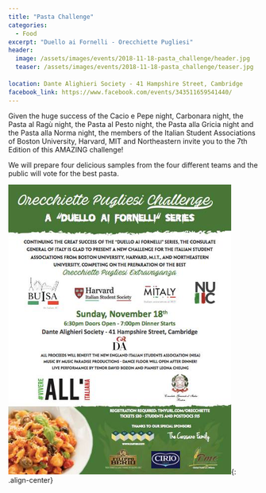 ```yaml
---
title: "Pasta Challenge"
categories:
  - Food
excerpt: "Duello ai Fornelli - Orecchiette Pugliesi"
header:
  image: /assets/images/events/2018-11-18-pasta_challenge/header.jpg
  teaser: /assets/images/events/2018-11-18-pasta_challenge/teaser.jpg

location: Dante Alighieri Society - 41 Hampshire Street, Cambridge
facebook_link: https://www.facebook.com/events/343511659541440/
---
```



Given the huge success of the Cacio e Pepe night, Carbonara night, the Pasta al Ragù night, the Pasta al Pesto night, the Pasta alla Gricia night and the Pasta alla Norma night, the members of the Italian Student Associations of Boston University, Harvard, MIT and Northeastern invite you to the 7th Edition of this AMAZING challenge!

We will prepare four delicious samples from the four different teams and the public will vote for the best pasta.

![image-center](/assets/images/events/2018-11-18-pasta_challenge/flyer.jpg){: .align-center}
